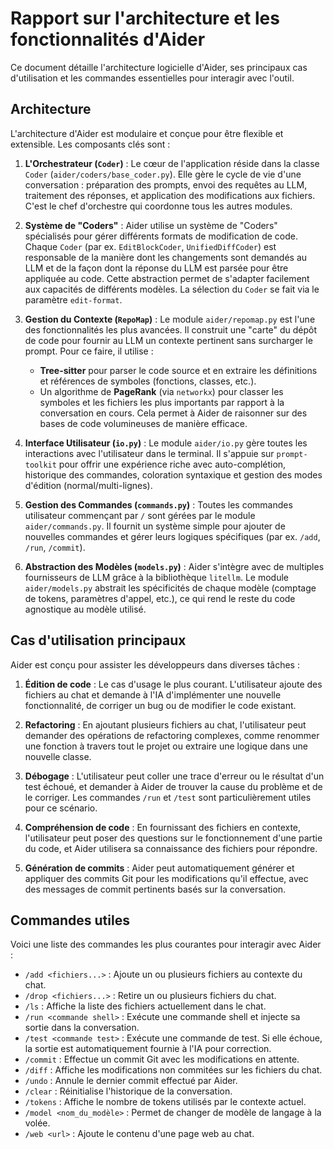 # Rapport sur l'architecture et les fonctionnalités d'Aider

Ce document détaille l'architecture logicielle d'Aider, ses principaux cas d'utilisation et les commandes essentielles pour interagir avec l'outil.

## Architecture

L'architecture d'Aider est modulaire et conçue pour être flexible et extensible. Les composants clés sont :

1.  **L'Orchestrateur (`Coder`)** : Le cœur de l'application réside dans la classe `Coder` (`aider/coders/base_coder.py`). Elle gère le cycle de vie d'une conversation : préparation des prompts, envoi des requêtes au LLM, traitement des réponses, et application des modifications aux fichiers. C'est le chef d'orchestre qui coordonne tous les autres modules.

2.  **Système de "Coders"** : Aider utilise un système de "Coders" spécialisés pour gérer différents formats de modification de code. Chaque `Coder` (par ex. `EditBlockCoder`, `UnifiedDiffCoder`) est responsable de la manière dont les changements sont demandés au LLM et de la façon dont la réponse du LLM est parsée pour être appliquée au code. Cette abstraction permet de s'adapter facilement aux capacités de différents modèles. La sélection du `Coder` se fait via le paramètre `edit-format`.

3.  **Gestion du Contexte (`RepoMap`)** : Le module `aider/repomap.py` est l'une des fonctionnalités les plus avancées. Il construit une "carte" du dépôt de code pour fournir au LLM un contexte pertinent sans surcharger le prompt. Pour ce faire, il utilise :
    *   **Tree-sitter** pour parser le code source et en extraire les définitions et références de symboles (fonctions, classes, etc.).
    *   Un algorithme de **PageRank** (via `networkx`) pour classer les symboles et les fichiers les plus importants par rapport à la conversation en cours.
    Cela permet à Aider de raisonner sur des bases de code volumineuses de manière efficace.

4.  **Interface Utilisateur (`io.py`)** : Le module `aider/io.py` gère toutes les interactions avec l'utilisateur dans le terminal. Il s'appuie sur `prompt-toolkit` pour offrir une expérience riche avec auto-complétion, historique des commandes, coloration syntaxique et gestion des modes d'édition (normal/multi-lignes).

5.  **Gestion des Commandes (`commands.py`)** : Toutes les commandes utilisateur commençant par `/` sont gérées par le module `aider/commands.py`. Il fournit un système simple pour ajouter de nouvelles commandes et gérer leurs logiques spécifiques (par ex. `/add`, `/run`, `/commit`).

6.  **Abstraction des Modèles (`models.py`)** : Aider s'intègre avec de multiples fournisseurs de LLM grâce à la bibliothèque `litellm`. Le module `aider/models.py` abstrait les spécificités de chaque modèle (comptage de tokens, paramètres d'appel, etc.), ce qui rend le reste du code agnostique au modèle utilisé.

## Cas d'utilisation principaux

Aider est conçu pour assister les développeurs dans diverses tâches :

1.  **Édition de code** : Le cas d'usage le plus courant. L'utilisateur ajoute des fichiers au chat et demande à l'IA d'implémenter une nouvelle fonctionnalité, de corriger un bug ou de modifier le code existant.

2.  **Refactoring** : En ajoutant plusieurs fichiers au chat, l'utilisateur peut demander des opérations de refactoring complexes, comme renommer une fonction à travers tout le projet ou extraire une logique dans une nouvelle classe.

3.  **Débogage** : L'utilisateur peut coller une trace d'erreur ou le résultat d'un test échoué, et demander à Aider de trouver la cause du problème et de le corriger. Les commandes `/run` et `/test` sont particulièrement utiles pour ce scénario.

4.  **Compréhension de code** : En fournissant des fichiers en contexte, l'utilisateur peut poser des questions sur le fonctionnement d'une partie du code, et Aider utilisera sa connaissance des fichiers pour répondre.

5.  **Génération de commits** : Aider peut automatiquement générer et appliquer des commits Git pour les modifications qu'il effectue, avec des messages de commit pertinents basés sur la conversation.

## Commandes utiles

Voici une liste des commandes les plus courantes pour interagir avec Aider :

*   `/add <fichiers...>` : Ajoute un ou plusieurs fichiers au contexte du chat.
*   `/drop <fichiers...>` : Retire un ou plusieurs fichiers du chat.
*   `/ls` : Affiche la liste des fichiers actuellement dans le chat.
*   `/run <commande shell>` : Exécute une commande shell et injecte sa sortie dans la conversation.
*   `/test <commande test>` : Exécute une commande de test. Si elle échoue, la sortie est automatiquement fournie à l'IA pour correction.
*   `/commit` : Effectue un commit Git avec les modifications en attente.
*   `/diff` : Affiche les modifications non commitées sur les fichiers du chat.
*   `/undo` : Annule le dernier commit effectué par Aider.
*   `/clear` : Réinitialise l'historique de la conversation.
*   `/tokens` : Affiche le nombre de tokens utilisés par le contexte actuel.
*   `/model <nom_du_modèle>` : Permet de changer de modèle de langage à la volée.
*   `/web <url>` : Ajoute le contenu d'une page web au chat.
